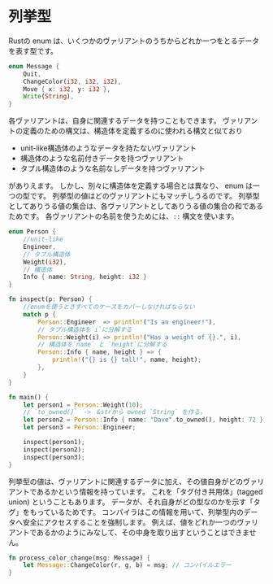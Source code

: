 # 列挙型
Rustの enum は、いくつかのヴァリアントのうちからどれか一つをとるデータを表す型です。
```Rust
enum Message {
    Quit,
    ChangeColor(i32, i32, i32),
    Move { x: i32, y: i32 },
    Write(String),
}
```
各ヴァリアントは、自身に関連するデータを持つこともできます。 ヴァリアントの定義のための構文は、構造体を定義するのに使われる構文と似ており
+ unit-like構造体のようなデータを持たないヴァリアント
+ 構造体のような名前付きデータを持つヴァリアント
+ タプル構造体のような名前なしデータを持つヴァリアント  

がありえます。
しかし、別々に構造体を定義する場合とは異なり、 enum は一つの型です。 列挙型の値はどのヴァリアントにもマッチしうるのです。  列挙型としてありうる値の集合は、各ヴァリアントとしてありうる値の集合の和であるためです。
各ヴァリアントの名前を使うためには、`::` 構文を使います。
```Rust
enum Person {
    //unit-like
    Engineer,
    // タプル構造体
    Weight(i32),
    // 構造体
    Info { name: String, height: i32 }
}

fn inspect(p: Person) {
    //enumを使うときすべてのケースをカバーしなければならない
    match p {
        Person::Engineer  => println!("Is an engineer!"),
        // タプル構造体を`i`に分解する
        Person::Weight(i) => println!("Has a weight of {}.", i),
        // 構造体を`name` と `height`に分解する
        Person::Info { name, height } => {
            println!("{} is {} tall!", name, height);
        },
    }
}

fn main() {
    let person1 = Person::Weight(10);
    // `to_owned()`　->　&strから owned `String` を作る。
    let person2 = Person::Info { name: "Dave".to_owned(), height: 72 };
    let person3 = Person::Engineer;

    inspect(person1);
    inspect(person2);
    inspect(person3);
}
```

列挙型の値は、ヴァリアントに関連するデータに加え、その値自身がどのヴァリアントであるかという情報を持っています。 これを「タグ付き共用体」(tagged union) ということもあります。 データが、それ自身がどの型なのかを示す「タグ」をもっているためです。 コンパイラはこの情報を用いて、列挙型内のデータへ安全にアクセスすることを強制します。 例えば、値をどれか一つのヴァリアントであるかのようにみなして、その中身を取り出すということはできません。
```Rust
fn process_color_change(msg: Message) {
    let Message::ChangeColor(r, g, b) = msg; // コンパイルエラー
}
```
